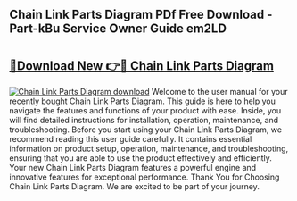## Chain Link Parts Diagram PDf Free Download - Part-kBu Service Owner Guide em2LD

# <h2><a href="http://dftsz4.blite.top/?on=Chain+Link+Parts+Diagram">🔗Download New 👉🔴 Chain Link Parts Diagram</a></h2>

[![Chain Link Parts Diagram download](https://i.imgur.com/lujVjoI.png)](http://dftsz4.blite.top/?on=Chain+Link+Parts+Diagram)
Welcome to the user manual for your recently bought Chain Link Parts Diagram. This guide is here to help you navigate the features and functions of your product with ease. Inside, you will find detailed instructions for installation, operation, maintenance, and troubleshooting. Before you start using your Chain Link Parts Diagram, we recommend reading this user guide carefully. It contains essential information on product setup, operation, maintenance, and troubleshooting, ensuring that you are able to use the product effectively and efficiently. Your new Chain Link Parts Diagram features a powerful engine and innovative features for exceptional performance. Thank You for Choosing Chain Link Parts Diagram. We are excited to be part of your journey.
